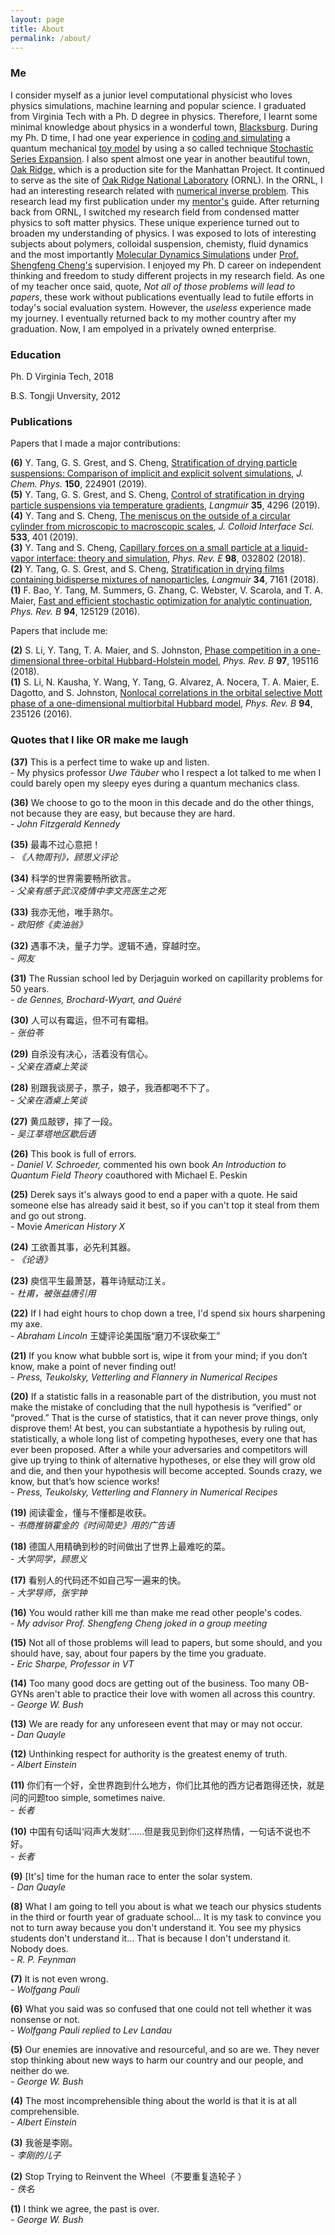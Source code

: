 ```yaml
---
layout: page
title: About
permalink: /about/
---
```


### Me

I consider myself as a junior level computational physicist who loves physics simulations, machine learning and popular science. I graduated from Virginia Tech with a Ph. D degree in physics. Therefore, I learnt some minimal knowledge about physics in a wonderful town, <a href="/images/macfee.jpg">Blacksburg</a>. During my Ph. D time, I had one year experience in [coding and simulating](https://github.com/yanfeit/SSE) a quantum mechanical [toy model](https://en.wikipedia.org/wiki/Bose%E2%80%93Hubbard_model) by using a so called technique [Stochastic Series Expansion](http://physics.bu.edu/~sandvik/research/ssehistory.html). I also spent almost one year in another beautiful town, <a href="https://en.wikipedia.org/wiki/Oak_Ridge,_Tennessee"> Oak Ridge,</a> which is a production site for the Manhattan Project. It continued to serve as the site of <a href="/images/lab.jpeg">Oak Ridge National Laboratory</a> (ORNL). In the ORNL, I had an interesting research related with [numerical inverse problem](https://github.com/yanfeit/Maxent). This research lead my first publication under my [mentor's](https://web.ornl.gov/~maierta/) guide. After returning back from ORNL, I switched my research field from condensed matter physics to soft matter physics. These unique experience turned out to broaden my understanding of physics. I was exposed to lots of interesting subjects about polymers, colloidal suspension, chemisty, fluid dynamics and the most importantly [Molecular Dynamics Simulations](http://lammps.sandia.gov/) under [Prof. Shengfeng Cheng's](https://sites.google.com/a/vt.edu/shengfengcheng/) supervision. I enjoyed my Ph. D career on independent thinking and freedom to study different projects in my research field. As one of my teacher once said, quote, *Not all of those problems will lead to papers*, these work without publications eventually lead to futile efforts in today's social evaluation system. However, the *useless* experience made my journey. I eventually returned back to my mother country after my graduation. Now, I am empolyed in a privately owned enterprise. 

### Education

<p>Ph. D       Virginia Tech,        2018</p>
<p>B.S.        Tongji Unversity,     2012</p>


### Publications

Papers that I made a major contributions:

<b>(6)</b> Y. Tang, G. S. Grest, and S. Cheng,  <a href="/publications/tang2019JCP.pdf">Stratification of drying particle suspensions: Comparison of implicit and explicit solvent simulations</a>, <em>J. Chem. Phys.</em> <b>150</b>, 224901 (2019). <br>
<b>(5)</b> Y. Tang, G. S. Grest, and S. Cheng,  <a href="/publications/tang2019Langmuir.pdf">Control of stratification in drying particle suspensions via temperature gradients</a>, <em>Langmuir</em> <b>35</b>, 4296 (2019). <br>
<b>(4)</b> Y. Tang and S. Cheng,  <a href="/publications/tang2019JCIS.pdf">The meniscus on the outside of a circular cylinder from microscopic to macroscopic scales</a>, <em>J. Colloid Interface Sci.</em> <b>533</b>, 401 (2019). <br>
<b>(3)</b> Y. Tang and S. Cheng,  <a href="/publications/tang2018PRE.pdf">Capillary forces on a small particle at a liquid-vapor interface: theory and simulation</a>, <em>Phys. Rev. E</em> <b>98</b>, 032802 (2018).<br>
<b>(2)</b> Y. Tang, G. S. Grest, and S. Cheng,  <a href="/publications/tang2018Langmuir.pdf">Stratification in drying films containing bidisperse mixtures of nanoparticles</a>, <em>Langmuir</em> <b>34</b>, 7161 (2018).<br>
<b>(1)</b> F. Bao, Y. Tang, M. Summers, G. Zhang, C. Webster, V. Scarola, and T. A. Maier,  <a href="/publications/bao2016.pdf">Fast and efficient stochastic optimization for analytic continuation</a>, <em>Phys. Rev. B</em> <b>94</b>, 125129 (2016). <br>


Papers that include me:

<b>(2)</b> S. Li, Y. Tang, T. A. Maier, and S. Johnston,  <a href="/publications/li2018.pdf">Phase competition in a one- dimensional three-orbital Hubbard-Holstein model</a>, <em>Phys. Rev. B</em> <b>97</b>, 195116 (2018). <br>
<b>(1)</b> S. Li, N. Kausha, Y. Wang, Y. Tang, G. Alvarez, A. Nocera, T. A. Maier, E. Dagotto, and S. Johnston,  <a href="/publications/li2016.pdf">Nonlocal correlations in the orbital selective Mott phase of a one-dimensional multiorbital Hubbard model</a>, <em>Phys. Rev. B</em> <b>94</b>, 235126 (2016).<br>

### Quotes that I like OR make me laugh

<b>(37)</b> This is a perfect time to wake up and listen.  <br>- My physics professor <em>Uwe Täuber</em> who I respect a lot talked to me when I could barely open my sleepy eyes during a quantum mechanics class. <br>

<b>(36)</b> We choose to go to the moon in this decade and do the other things, not because they are easy, but because they are hard. <br><em>- John Fitzgerald Kennedy </em> <br>

<b>(35)</b> 最毒不过心意把！<br><em>- 《人物周刊》，顾思义评论 </em> <br>

<b>(34)</b> 科学的世界需要畅所欲言。<br><em>- 父亲有感于武汉疫情中李文亮医生之死 </em> <br>

<b>(33)</b> 我亦无他，唯手熟尔。<br><em>- 欧阳修《卖油翁》</em> <br>

<b>(32)</b> 遇事不决，量子力学。逻辑不通，穿越时空。<br><em>- 网友</em> <br>

<b>(31)</b> The Russian school led by Derjaguin worked on capillarity problems for 50 years. <br><em>- de Gennes, Brochard-Wyart, and Quéré</em> <br>

<b>(30)</b> 人可以有霉运，但不可有霉相。<br><em>- 张伯苓</em> <br>

<b>(29)</b> 自杀没有决心，活着没有信心。 <br><em>- 父亲在酒桌上笑谈</em> <br>

<b>(28)</b> 别跟我谈房子，票子，娘子，我酒都喝不下了。<br><em>- 父亲在酒桌上笑谈</em> <br>

<b>(27)</b> 黄瓜敲锣，摔了一段。 <br><em>- 吴江莘塔地区歇后语</em> <br>

<b>(26)</b> This book is full of errors. <br><em>- Daniel V. Schroeder, </em> commented his own book <em>An Introduction to Quantum Field Theory</em> coauthored with Michael E. Peskin<br>

<b>(25)</b> Derek says it's always good to end a paper with a quote. He said someone else has already said it best, so if you can't top it steal from them and go out strong. <br>- Movie<em> American History X</em> <br>

<b>(24)</b> 工欲善其事，必先利其器。<br><em>- 《论语》</em> <br>

<b>(23)</b> 庾信平生最萧瑟，暮年诗赋动江关。 <br><em>- 杜甫，被张益唐引用 </em> <br>

<b>(22)</b> If I had eight hours to chop down a tree, I'd spend six hours sharpening my axe. <br><em>- Abraham Lincoln </em> 王婕评论美国版“磨刀不误砍柴工” <br>

<b>(21)</b> If you know what bubble sort is, wipe it from your mind; if you don’t know, make a point of never finding out! <br><em>- Press, Teukolsky, Vetterling and Flannery in Numerical Recipes</em> <br>

<b>(20)</b> If a statistic falls in a reasonable part of the distribution, you must not make the mistake of concluding that the null hypothesis is “verified” or “proved.” That is the curse of statistics, that it can never prove things, only disprove them! At best, you can substantiate a hypothesis by ruling out, statistically, a whole long list of competing hypotheses, every one that has ever been proposed. After a while your adversaries and competitors will give up trying to think of alternative hypotheses, or else they will grow old and die, and then your hypothesis will become accepted. Sounds crazy, we know, but that’s how science works! <br><em>- Press, Teukolsky, Vetterling and Flannery in Numerical Recipes</em> <br>

<b>(19)</b> 阅读霍金，懂与不懂都是收获。  <br><em>- 书商推销霍金的《时间简史》用的广告语</em> <br>

<b>(18)</b> 德国人用精确到秒的时间做出了世界上最难吃的菜。  <br><em>- 大学同学，顾思义</em> <br>

<b>(17)</b> 看别人的代码还不如自己写一遍来的快。  <br><em>- 大学导师，张宇钟</em> <br>

<b>(16)</b> You would rather kill me than make me read other people's codes.  <br><em>- My advisor Prof. Shengfeng Cheng joked in a group meeting</em> <br>

<b>(15)</b> Not all of those problems will lead to papers, but some should, and you should have, say, about four papers by the time you graduate. <br><em>- Eric Sharpe, Professor in VT </em> <br>

<b>(14)</b> Too many good docs are getting out of the business. Too many OB-GYNs aren't able to practice their love with women all across this country. <br><em>- George W. Bush</em> <br>

<b>(13)</b> We are ready for any unforeseen event that may or may not occur. <br><em>- Dan Quayle</em> <br>

<b>(12)</b> Unthinking respect for authority is the greatest enemy of truth. <br><em>- Albert Einstein</em> <br>

<b>(11)</b> 你们有一个好，全世界跑到什么地方，你们比其他的西方记者跑得还快，就是问的问题too simple, sometimes naive. <br><em>- 长者 </em> <br>

<b>(10)</b> 中国有句话叫‘闷声大发财’……但是我见到你们这样热情，一句话不说也不好。 <br><em>- 长者 </em> <br>

<b>(9)</b> [It's] time for the human race to enter the solar system. <br><em>- Dan Quayle</em> <br>

<b>(8)</b> What I am going to tell you about is what we teach our physics students in the third or fourth year of graduate school... It is my task to convince you not to turn away because you don't understand it. You see my physics students don't understand it... That is because I don't understand it. Nobody does. <br><em>- R. P. Feynman</em> <br>

<b>(7)</b> It is not even wrong. <br><em>- Wolfgang Pauli</em> <br>

<b>(6)</b> What you said was so confused that one could not tell whether it was nonsense or not. <br><em>- Wolfgang Pauli replied to Lev Landau</em> <br>

<b>(5)</b> Our enemies are innovative and resourceful, and so are we. They never stop thinking about new ways to harm our country and our people, and neither do we. <br><em>- George W. Bush</em> <br>

<b>(4)</b> The most incomprehensible thing about the world is that it is at all comprehensible. <br><em>- Albert Einstein</em> <br>

<b>(3)</b> 我爸是李刚。 <br><em>- 李刚的儿子</em> <br>

<b>(2)</b> Stop Trying to Reinvent the Wheel（不要重复造轮子 ）<br><em>- 佚名</em> <br>

<b>(1)</b> I think we agree, the past is over. <br><em>- George W. Bush</em> <br>
 